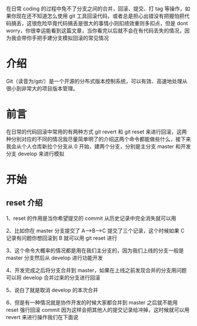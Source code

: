在日常 coding 的过程中免不了分支之间的合并，回滚、提交、打 tag 等操作，如果你现在还不知道怎么使用 git 工具回滚代码，或者总是担心出错没有把握怕把代码搞丢，这很危险毕竟代码搞丢是很大的事情小则扣绩效重则多扣点，但是 dont worry，你很幸运能看到这篇文章，当你看完以后就不会在有代码丢失的情况，因为我会带你手把手建分支模拟回滚的常见情况

# 介绍

Git（读音为/gɪt/）是一个开源的分布式版本控制系统，可以有效、高速地处理从很小到非常大的项目版本管理。

# 前言

在日常的代码回滚中常用的有两种方式 git revert 和 git reset 来进行回滚，这两种分别对应的不同的情况我尽量简单明了的介绍这两个命令都能做些什么，接下来我会从个人仓库新拉个分支从 0 开始，建两个分支，分别是主分支 master 和开发分支 develop 来进行模拟

# 开始

## reset 介绍

1、reset 的作用是当你希望提交的 commit 从历史记录中完全消失就可以用

2、比如你在 master 分支提交了 A-->B-->C 提交了三个记录，这个时候如果 C 记录有问题你想回滚到 B 就可以用 git reset 进行

3、这个命令大概率的情况都是用在我们主分支的，因为我们上线的分支一般是 master 分支然后从 develop 进行功能开发

4、开发完成之后将分支合并到 master，如果在上线之前发现合并的分支用问题可以将 develop 合并过来的分支进行回滚

5、说白了就是取消 develop 的本次合并

6、但是有一种情况就是协作开发的时候大家都合并到 master 之后就不能用 reset 强行回滚 commit 因为这样会把其他人的提交记录给冲掉，这时候就可以用 revert 来进行操作我们在下面说
